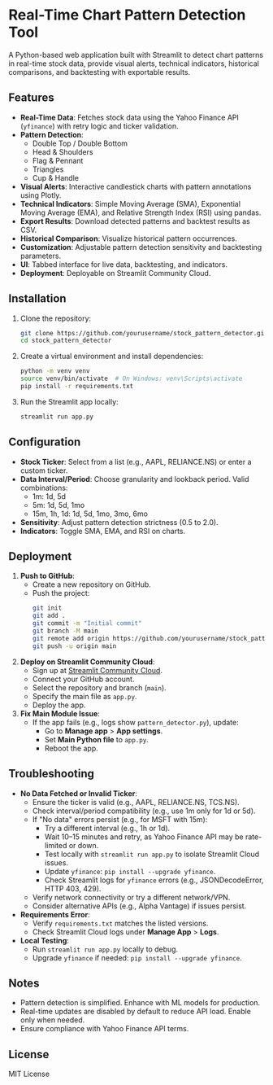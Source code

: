 # Real-Time Chart Pattern Detection Tool

A Python-based web application built with Streamlit to detect chart patterns in real-time stock data, provide visual alerts, technical indicators, historical comparisons, and backtesting with exportable results.

## Features
- **Real-Time Data**: Fetches stock data using the Yahoo Finance API (`yfinance`) with retry logic and ticker validation.
- **Pattern Detection**:
  - Double Top / Double Bottom
  - Head & Shoulders
  - Flag & Pennant
  - Triangles
  - Cup & Handle
- **Visual Alerts**: Interactive candlestick charts with pattern annotations using Plotly.
- **Technical Indicators**: Simple Moving Average (SMA), Exponential Moving Average (EMA), and Relative Strength Index (RSI) using pandas.
- **Export Results**: Download detected patterns and backtest results as CSV.
- **Historical Comparison**: Visualize historical pattern occurrences.
- **Customization**: Adjustable pattern detection sensitivity and backtesting parameters.
- **UI**: Tabbed interface for live data, backtesting, and indicators.
- **Deployment**: Deployable on Streamlit Community Cloud.

## Installation
1. Clone the repository:
   ```bash
   git clone https://github.com/yourusername/stock_pattern_detector.git
   cd stock_pattern_detector
   ```
2. Create a virtual environment and install dependencies:
   ```bash
   python -m venv venv
   source venv/bin/activate  # On Windows: venv\Scripts\activate
   pip install -r requirements.txt
   ```
3. Run the Streamlit app locally:
   ```bash
   streamlit run app.py
   ```

## Configuration
- **Stock Ticker**: Select from a list (e.g., AAPL, RELIANCE.NS) or enter a custom ticker.
- **Data Interval/Period**: Choose granularity and lookback period. Valid combinations:
  - 1m: 1d, 5d
  - 5m: 1d, 5d, 1mo
  - 15m, 1h, 1d: 1d, 5d, 1mo, 3mo, 6mo
- **Sensitivity**: Adjust pattern detection strictness (0.5 to 2.0).
- **Indicators**: Toggle SMA, EMA, and RSI on charts.

## Deployment
1. **Push to GitHub**:
   - Create a new repository on GitHub.
   - Push the project:
     ```bash
     git init
     git add .
     git commit -m "Initial commit"
     git branch -M main
     git remote add origin https://github.com/yourusername/stock_pattern_detector.git
     git push -u origin main
     ```
2. **Deploy on Streamlit Community Cloud**:
   - Sign up at [Streamlit Community Cloud](https://streamlit.io/cloud).
   - Connect your GitHub account.
   - Select the repository and branch (`main`).
   - Specify the main file as `app.py`.
   - Deploy the app.
3. **Fix Main Module Issue**:
   - If the app fails (e.g., logs show `pattern_detector.py`), update:
     - Go to **Manage app** > **App settings**.
     - Set **Main Python file** to `app.py`.
     - Reboot the app.

## Troubleshooting
- **No Data Fetched or Invalid Ticker**:
  - Ensure the ticker is valid (e.g., AAPL, RELIANCE.NS, TCS.NS).
  - Check interval/period compatibility (e.g., use 1m only for 1d or 5d).
  - If "No data" errors persist (e.g., for MSFT with 15m):
    - Try a different interval (e.g., 1h or 1d).
    - Wait 10–15 minutes and retry, as Yahoo Finance API may be rate-limited or down.
    - Test locally with `streamlit run app.py` to isolate Streamlit Cloud issues.
    - Update `yfinance`: `pip install --upgrade yfinance`.
    - Check Streamlit logs for `yfinance` errors (e.g., JSONDecodeError, HTTP 403, 429).
  - Verify network connectivity or try a different network/VPN.
  - Consider alternative APIs (e.g., Alpha Vantage) if issues persist.
- **Requirements Error**:
  - Verify `requirements.txt` matches the listed versions.
  - Check Streamlit Cloud logs under **Manage App** > **Logs**.
- **Local Testing**:
  - Run `streamlit run app.py` locally to debug.
  - Upgrade `yfinance` if needed: `pip install --upgrade yfinance`.

## Notes
- Pattern detection is simplified. Enhance with ML models for production.
- Real-time updates are disabled by default to reduce API load. Enable only when needed.
- Ensure compliance with Yahoo Finance API terms.

## License
MIT License